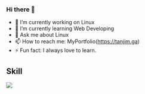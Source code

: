 ### Hi there 👋

- 🔭 I’m currently working on Linux
- 🌱 I’m currently learning Web Developing
- 💬 Ask me about Linux
- 📫 How to reach me: MyPortfolio(https://tanjim.ga)
- ⚡ Fun fact: I always love to learn.

## Skill
<img src="https://github.com/tanjimabubokor/tanjimabubokor/blob/main/Screenshot%20from%202022-03-07%2006-49-33.png"/>

